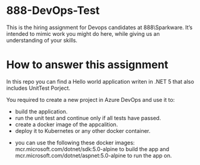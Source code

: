 # 888-DevOps-Test
This is the hiring assignment for Devops candidates at 888\Sparkware. It’s intended to mimic work you might do here, while giving us an understanding of your skills.

# How to answer this assignment
In this repo you can find a Hello world application writen in .NET 5 that also includes UnitTest Porject.

You required to create a new project in Azure DevOps and use it to:
- build the application.
- run the unit test and continue only if all tests have passed.
- create a docker image of the appcalition.
- deploy it to Kubernetes or any other docker container.  

 * you can use the following these docker images:
mcr.microsoft.com/dotnet/sdk:5.0-alpine to build the app and mcr.microsoft.com/dotnet/aspnet:5.0-alpine to run the app on.

